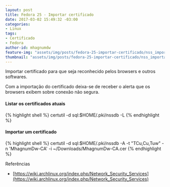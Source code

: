 ```yaml
---
layout: post
title: Fedora 25 - Importar certificado
date: 2017-03-02 15:49:32 -03:00
categories:
- Linux
tags:
- Certificado
- Fedora
author-id: mhagnumdw
feature-img: "assets/img/posts/fedora-25-importar-certificado/nss_importar_certificado.png"
thumbnail: "assets/img/posts/fedora-25-importar-certificado/nss_importar_certificado.png"
---
```


Importar certificado para que seja reconhecido pelos browsers e outros softwares.

<!--more-->

Com a importação do certificado deixa-se de receber o alerta que os browsers exibem sobre conexão não segura.

#### Listar os certificados atuais

{% highlight shell %}
certutil -d sql:$HOME/.pki/nssdb -L
{% endhighlight %}

#### Importar um certificado

{% highlight shell %}
certutil -d sql:$HOME/.pki/nssdb -A -t "TCu,Cu,Tuw" -n 'MhagnumDw-CA' -i ~/Downloads/MhagnumDw-CA.cer
{% endhighlight %}

Referências
- [https://wiki.archlinux.org/index.php/Network_Security_Services](https://wiki.archlinux.org/index.php/Network_Security_Services)